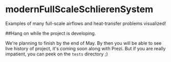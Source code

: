 modernFullScaleSchlierenSystem
==============================

Examples of many full-scale airflows and heat-transfer problems visualized!


##Hang on while the project is developing.

We're planning to finish by the end of May. By then you will be able to see live history of project, it's coming soon along with Prezi. But if you are really impatient, you can peek on the `tests` directory ;)

